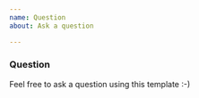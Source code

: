 ```yaml
---
name: Question
about: Ask a question

---
```


### Question

Feel free to ask a question using this template :-)
